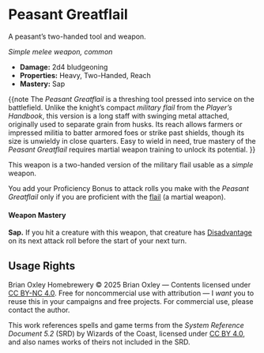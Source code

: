 # Peasant Greatflail

A peasant&rsquo;s two-handed tool and weapon.

_Simple melee weapon, common_

- **Damage:** 2d4 bludgeoning
- **Properties:** Heavy, Two-Handed, Reach
- **Mastery:** Sap

{{note
The <em>Peasant Greatflail</em> is a threshing tool pressed into service on the battlefield. Unlike the knight&rsquo;s compact <em>military flail</em> from the _Player&rsquo;s Handbook_, this version is a long staff with swinging metal attached, originally used to separate grain from husks. Its reach allows farmers or impressed militia to batter armored foes or strike past shields, though its size is unwieldy in close quarters. Easy to wield in need, true mastery of the <em>Peasant Greatflail</em> requires martial weapon training to unlock its potential.
}}

This weapon is a two-handed version of the military flail usable as a <em>simple</em> weapon.

You add your Proficiency Bonus to attack rolls you make with the _Peasant Greatflail_ only if you are proficient with the [flail](https://www.dndbeyond.com/equipment/20-flail) (a martial weapon).

#### Weapon Mastery

**Sap.** If you hit a creature with this weapon, that creature has [Disadvantage](https://www.dndbeyond.com/sources/dnd/br-2024/rules-glossary#Disadvantage) on its next attack roll before the start of your next turn.  

## Usage Rights

Brian Oxley Homebrewery &copy; 2025 Brian Oxley &mdash; Contents licensed under [CC BY-NC 4.0](https://creativecommons.org/licenses/by-nc/4.0/). Free for noncommercial use with attribution &mdash; I _want_ you to reuse this in your campaigns and free projects. For commercial use, please contact the author.

This work references spells and game terms from the _System Reference Document 5.2_ (SRD) by Wizards of the Coast, licensed under [CC BY 4.0](https://creativecommons.org/licenses/by/4.0/), and also names works of theirs not included in the SRD.
